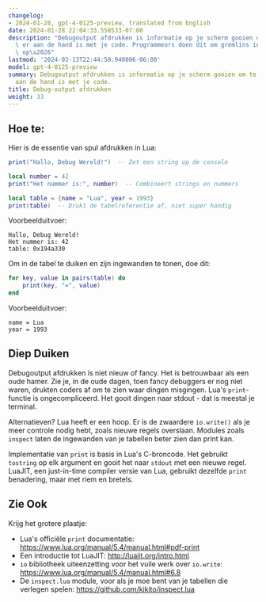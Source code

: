 ```yaml
---
changelog:
- 2024-01-28, gpt-4-0125-preview, translated from English
date: 2024-01-28 22:04:33.558533-07:00
description: "Debugoutput afdrukken is informatie op je scherm gooien om te zien wat\
  \ er aan de hand is met je code. Programmeurs doen dit om gremlins in de machine\
  \ op\u2026"
lastmod: '2024-03-13T22:44:50.940006-06:00'
model: gpt-4-0125-preview
summary: Debugoutput afdrukken is informatie op je scherm gooien om te zien wat er
  aan de hand is met je code.
title: Debug-output afdrukken
weight: 33
---
```


## Hoe te:
Hier is de essentie van spul afdrukken in Lua:

```Lua
print("Hallo, Debug Wereld!")  -- Zet een string op de console

local number = 42
print("Het nummer is:", number)  -- Combineert strings en nummers

local table = {name = "Lua", year = 1993}
print(table)  -- Drukt de tabelreferentie af, niet super handig
```

Voorbeelduitvoer:
```
Hallo, Debug Wereld!
Het nummer is: 42
table: 0x194a330
```

Om in de tabel te duiken en zijn ingewanden te tonen, doe dit:
    
```Lua
for key, value in pairs(table) do
    print(key, "=", value)
end
```

Voorbeelduitvoer:
```
name = Lua
year = 1993
```

## Diep Duiken
Debugoutput afdrukken is niet nieuw of fancy. Het is betrouwbaar als een oude hamer. Zie je, in de oude dagen, toen fancy debuggers er nog niet waren, drukten coders af om te zien waar dingen misgingen. Lua's `print`-functie is ongecompliceerd. Het gooit dingen naar stdout - dat is meestal je terminal.

Alternatieven? Lua heeft er een hoop. Er is de zwaardere `io.write()` als je meer controle nodig hebt, zoals nieuwe regels overslaan. Modules zoals `inspect` laten de ingewanden van je tabellen beter zien dan print kan.

Implementatie van `print` is basis in Lua's C-broncode. Het gebruikt `tostring` op elk argument en gooit het naar `stdout` met een nieuwe regel. LuaJIT, een just-in-time compiler versie van Lua, gebruikt dezelfde `print` benadering, maar met riem en bretels.

## Zie Ook
Krijg het grotere plaatje:

- Lua's officiële `print` documentatie: https://www.lua.org/manual/5.4/manual.html#pdf-print
- Een introductie tot LuaJIT: http://luajit.org/intro.html
- `io` bibliotheek uiteenzetting voor het vuile werk over `io.write`: https://www.lua.org/manual/5.4/manual.html#6.8
- De `inspect.lua` module, voor als je moe bent van je tabellen die verlegen spelen: https://github.com/kikito/inspect.lua
